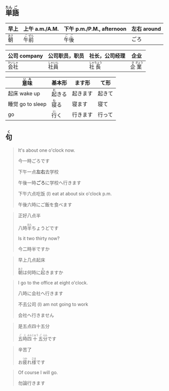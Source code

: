 ## <ruby>単<rt>たん</rt>語</rb><rt>ご</rt></ruby>

| 早上                                  | 上午 a.m./A.M.                                               | 下午 p.m./P.M., afternoon                                    | 左右 around |
| ------------------------------------- | ------------------------------------------------------------ | ------------------------------------------------------------ | ----------- |
| <ruby><rb>朝</rb><rt>あさ</rt></ruby> | <ruby><rb>午</rb><rt>ご</rt></ruby><ruby><rb>前</rb><rt>ぜん</rt></ruby> | <ruby><rb>午</rb><rt>ご</rt></ruby><ruby><rb>後</rb><rt>ご</rt></ruby> | ごろ        |

| 公司 company                                                 | 公司职员，职员                              | 社长，公司经理                                | 企业                                        |
| ------------------------------------------------------------ | ------------------------------------------- | --------------------------------------------- | ------------------------------------------- |
| <ruby><rb>会</rb><rt>かい</rt></ruby><ruby><rb>社</rb><rt>しゃ</rt></ruby> | <ruby>社<rt>しゃ</rt>員<rt>いん</rt></ruby> | <ruby>社<rt>しゃ</rt>長<rt>ちょう</rt></ruby> | <ruby>企<rt>き</rt>業<rt>ぎょう</rt></ruby> |



| <ruby>意<rt>い</rt>味<rt>み</rt></ruby> | 基本形                         | ます形   | て形   |
| --------------------------------------- | ------------------------------ | -------- | ------ |
| 起床 wake up                            | <ruby>起<rt>お</rt>きる</ruby> | 起きます | 起きて |
| 睡觉 go to sleep                        | <ruby>寝<rt>ね</rt>る</ruby>   | 寝ます   | 寝て   |
| go                                      | <ruby>行<rt>い</rt>く</ruby>   | 行きます | 行って |



## <ruby><rb>句</rb><rt>く</rt></ruby>

> It's about one o'clock now.
>
> 今一時ごろです
>
> 下午一点**左右**去学校
>
> 午後一時**ごろ**に学校へ行きます
>
> 下午六点吃饭 (I) eat at about six o'clock p.m.
>
> 午後六時にご飯を食べます

> 正好八点半
>
> 八時<ruby><rb>半</rb><rt>はん</rt></ruby>ちょうどです
>
> Is it two thirty now?
>
> 今二時半ですか

> 早上几点起床
>
> <ruby><rb>朝</rb><rt>あさ</rt></ruby>は何時に<ruby><rb>起</rb><rt>お</rt></ruby>きますか

> I go to the office at eight o'clock.
>
> 八時に会社へ行きます
>
> 不去公司 (I) am not going to work
>
> 会社へ行きません

> 是五点四十五分
>
> <ruby><rb>五</rb><rt>ご</rt></ruby><ruby><rb>時</rb><rt>じ</rt></ruby><ruby><rb>四</rb><rt>よん</rt></ruby><ruby><rb>十</rb><rt>じゅう</rt></ruby><ruby><rb>五</rb><rt>ご</rt></ruby><ruby><rb>分</rb><rt>ふん</rt></ruby>です

> 辛苦了
>
> お<ruby>疲<rt>つか</rt>れ</ruby><ruby>様<rt>さま</rt></ruby>です

> Of course I will go.
>
> 勿論行きます